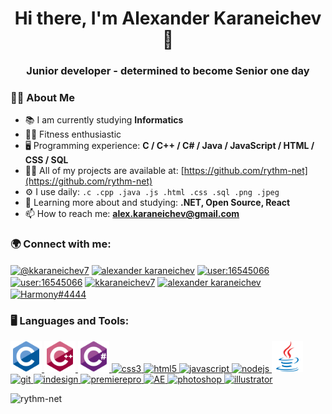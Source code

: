 

<!-- ## 📱 Find me around the web
[![Facebook Badge](https://img.shields.io/badge/Facebook-Profile-informational?style=flat&logo=facebook&logoColor=darkblue&color=1CA2F1)](https://www.facebook.com/profile.php?id=100000511272599) 
[![Twitter Badge](https://img.shields.io/badge/Twitter-Profile-informational?style=flat&logo=twitter&logoColor=cyan&color=1CA2F1)](https://twitter.com/kkaraneichev7) 
[![Instagram Badge](https://img.shields.io/badge/Instagram-Profile-informational?style=flat&logo=instagram&logoColor=purple&color=1CA2F1)](https://www.instagram.com/kkaraneichev7/)
[![GitLab Badge](https://img.shields.io/badge/GitLab-Profile-informational?style=flat&logo=gitlab&logoColor=orange&color=1CA2F1)](https://gitlab.com/rythm-net) -->

<h1 align="center">Hi there, I'm Alexander Karaneichev 👋 </h1>
<h3 align="center">Junior developer - determined to become Senior one day</h3>


### 🤹🏼 About Me
* 📚 I am currently studying **Informatics**
* 🏋🏼 Fitness enthusiastic 
* 🖥 Programming experience: **C / C++ / C# / Java / JavaScript / HTML / CSS / SQL**
* 👨‍💻 All of my projects are available at: [https://github.com/rythm-net](https://github.com/rythm-net)
* ⚙️ I use daily: ```.c .cpp .java .js .html .css .sql .png .jpeg```
* 🌱 Learning more about and studying: **.NET, Open Source, React**
* 📫 How to reach me: **alex.karaneichev@gmail.com**

<h3 align="left">🌍 Connect with me:</h3>
<p align="left">
<a href="https://twitter.com/@kkaraneichev7" target="blank"><img align="center" src="https://raw.githubusercontent.com/rahuldkjain/github-profile-readme-generator/master/src/images/icons/Social/twitter.svg" alt="@kkaraneichev7" height="30" width="40" /></a>
<a href="https://linkedin.com/in/alexander-karaneichev-05a38b200" target="blank"><img align="center" src="https://raw.githubusercontent.com/rahuldkjain/github-profile-readme-generator/master/src/images/icons/Social/linked-in-alt.svg" alt="alexander karaneichev" height="30" width="40" /></a>
<a href="https://stackoverflow.com/users/16545066/alexander-karaneichev" target="blank"><img align="center" src="https://raw.githubusercontent.com/rahuldkjain/github-profile-readme-generator/master/src/images/icons/Social/stack-overflow.svg" alt="user:16545066" height="30" width="40" /></a>
<a href="https://gitlab.com/rythm-net" target="blank"><img align="center" src="https://cdn.worldvectorlogo.com/logos/gitlab.svg" alt="user:16545066" height="30" width="40" /></a>
<a href="https://instagram.com/kkaraneichev7" target="blank"><img align="center" src="https://cdn.worldvectorlogo.com/logos/instagram-2016-6.svg" alt="kkaraneichev7" height="30" width="40" /></a>
<a href="https://fb.com/alexander karaneichev" target="blank"><img align="center" src="https://raw.githubusercontent.com/rahuldkjain/github-profile-readme-generator/master/src/images/icons/Social/facebook.svg" alt="alexander karaneichev" height="30" width="40" /></a>
<a href="https://discord.gg/Harmony#4444" target="blank"><img align="center" src="https://cdn.worldvectorlogo.com/logos/discord-6.svg" alt="Harmony#4444" height="30" width="40" /></a>
</p>

<h3 align="left">🖥 Languages and Tools:</h3>
<p align="left"> 
  <a href="https://www.cprogramming.com/" target="_blank" rel="noreferrer"> <img src="https://raw.githubusercontent.com/devicons/devicon/master/icons/c/c-original.svg" alt="c" width="50" height="50"/> </a> 
  <a href="https://www.w3schools.com/cpp/" target="_blank" rel="noreferrer"> <img src="https://raw.githubusercontent.com/devicons/devicon/master/icons/cplusplus/cplusplus-original.svg" alt="cplusplus" width="50" height="50"/> </a> 
  <a href="https://www.w3schools.com/cs/" target="_blank" rel="noreferrer"> <img src="https://raw.githubusercontent.com/devicons/devicon/master/icons/csharp/csharp-original.svg" alt="csharp" width="50" height="50"/> </a> 
  <a href="https://www.w3schools.com/css/" target="_blank" rel="noreferrer"> <img src="https://cdn.worldvectorlogo.com/logos/css-3.svg" alt="css3" width="50" height="50"/> </a> 
  <a href="https://www.w3.org/html/" target="_blank" rel="noreferrer"> <img src="https://cdn.worldvectorlogo.com/logos/html-1.svg" alt="html5" width="50" height="50"/> </a>
  <a href="https://developer.mozilla.org/en-US/docs/Web/JavaScript" target="_blank" rel="noreferrer"> <img src="https://cdn.worldvectorlogo.com/logos/logo-javascript.svg" alt="javascript" width="50" height="50"/> </a>
  <a href="https://nodejs.org" target="_blank" rel="noreferrer"> <img src="https://cdn.worldvectorlogo.com/logos/nodejs-icon.svg" alt="nodejs" width="50" height="50"/> </a>
  <a href="https://www.java.com" target="_blank" rel="noreferrer"> <img src="https://raw.githubusercontent.com/devicons/devicon/master/icons/java/java-original.svg" alt="java" width="50" height="50"/> </a> 
  <a href="https://git-scm.com/" target="_blank" rel="noreferrer"> <img src="https://www.vectorlogo.zone/logos/git-scm/git-scm-icon.svg" alt="git" width="50" height="50"/> </a> 
  <a href="https://www.adobe.com/in/products/indesign.html" target="_blank" rel="noreferrer"> <img src="https://cdn.worldvectorlogo.com/logos/indesign-cc.svg" alt="indesign" width="50" height="50"/> </a> 
  <a href="https://www.adobe.com/products/premierepro.html" target="_blank" rel="noreferrer"> <img src="https://cdn.worldvectorlogo.com/logos/premiere-cc.svg" alt="premierepro" width="50" height="50"/> </a>
  <a href="https://www.adobe.com/products/aftereffects.html" target="_blank" rel="noreferrer"> <img src="https://cdn.worldvectorlogo.com/logos/after-effects-cc.svg" alt="AE" width="50" height="50"/> </a> 
  <a href="https://www.photoshop.com/en" target="_blank" rel="noreferrer"> <img src="https://cdn.worldvectorlogo.com/logos/photoshop-cc-4.svg" alt="photoshop" width="50" height="50"/> </a>
  <a href="https://www.adobe.com/in/products/illustrator.html" target="_blank" rel="noreferrer"> <img src="https://cdn.worldvectorlogo.com/logos/adobe-illustrator-cc-2019.svg" alt="illustrator" width="50" height="50"/> </a> 
 </p>

<img align="left" src="https://github-readme-stats.vercel.app/api/top-langs?username=rythm-net&show_icons=true&locale=en&layout=compact" alt="rythm-net" />
<!-- &nbsp;<img align="right" src="https://github-readme-stats.vercel.app/api?username=rythm-net&show_icons=true&locale=en" alt="rythm-net" /> -->
